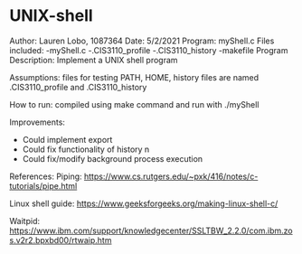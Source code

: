 # UNIX-shell

Author: Lauren Lobo, 1087364
Date: 5/2/2021
Program: myShell.c
Files included:
	-myShell.c
	-.CIS3110_profile
	-.CIS3110_history
	-makefile
Program Description: Implement a UNIX shell program

Assumptions: files for testing PATH, HOME, history files are named .CIS3110_profile and .CIS3110_history

How to run: compiled using make command and run with ./myShell


Improvements:	
-	Could implement export 
-	Could fix functionality of history n
-	Could fix/modify background process execution


References: 
Piping:
https://www.cs.rutgers.edu/~pxk/416/notes/c-tutorials/pipe.html

Linux shell guide:
https://www.geeksforgeeks.org/making-linux-shell-c/

Waitpid:
https://www.ibm.com/support/knowledgecenter/SSLTBW_2.2.0/com.ibm.zos.v2r2.bpxbd00/rtwaip.htm

